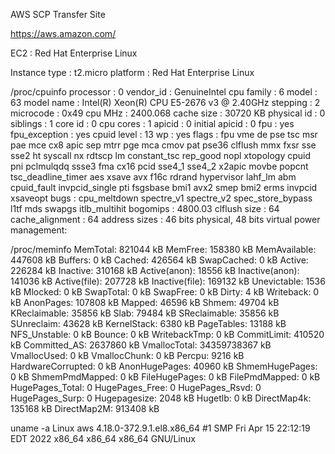 AWS SCP Transfer Site

https://aws.amazon.com/

EC2 : Red Hat Enterprise Linux

Instance type : t2.micro
platform : Red Hat Enterprise Linux

/proc/cpuinfo
processor	: 0
vendor_id	: GenuineIntel
cpu family	: 6
model		: 63
model name	: Intel(R) Xeon(R) CPU E5-2676 v3 @ 2.40GHz
stepping	: 2
microcode	: 0x49
cpu MHz		: 2400.068
cache size	: 30720 KB
physical id	: 0
siblings	: 1
core id		: 0
cpu cores	: 1
apicid		: 0
initial apicid	: 0
fpu		: yes
fpu_exception	: yes
cpuid level	: 13
wp		: yes
flags		: fpu vme de pse tsc msr pae mce cx8 apic sep mtrr pge mca cmov pat pse36 clflush mmx fxsr sse sse2 ht syscall nx rdtscp lm constant_tsc rep_good nopl xtopology cpuid pni pclmulqdq ssse3 fma cx16 pcid sse4_1 sse4_2 x2apic movbe popcnt tsc_deadline_timer aes xsave avx f16c rdrand hypervisor lahf_lm abm cpuid_fault invpcid_single pti fsgsbase bmi1 avx2 smep bmi2 erms invpcid xsaveopt
bugs		: cpu_meltdown spectre_v1 spectre_v2 spec_store_bypass l1tf mds swapgs itlb_multihit
bogomips	: 4800.03
clflush size	: 64
cache_alignment	: 64
address sizes	: 46 bits physical, 48 bits virtual
power management:

/proc/meminfo
MemTotal:         821044 kB
MemFree:          158380 kB
MemAvailable:     447608 kB
Buffers:               0 kB
Cached:           426564 kB
SwapCached:            0 kB
Active:           226284 kB
Inactive:         310168 kB
Active(anon):      18556 kB
Inactive(anon):   141036 kB
Active(file):     207728 kB
Inactive(file):   169132 kB
Unevictable:        1536 kB
Mlocked:               0 kB
SwapTotal:             0 kB
SwapFree:              0 kB
Dirty:                 4 kB
Writeback:             0 kB
AnonPages:        107808 kB
Mapped:            46596 kB
Shmem:             49704 kB
KReclaimable:      35856 kB
Slab:              79484 kB
SReclaimable:      35856 kB
SUnreclaim:        43628 kB
KernelStack:        6380 kB
PageTables:        13188 kB
NFS_Unstable:          0 kB
Bounce:                0 kB
WritebackTmp:          0 kB
CommitLimit:      410520 kB
Committed_AS:    2637860 kB
VmallocTotal:   34359738367 kB
VmallocUsed:           0 kB
VmallocChunk:          0 kB
Percpu:             9216 kB
HardwareCorrupted:     0 kB
AnonHugePages:     40960 kB
ShmemHugePages:        0 kB
ShmemPmdMapped:        0 kB
FileHugePages:         0 kB
FilePmdMapped:         0 kB
HugePages_Total:       0
HugePages_Free:        0
HugePages_Rsvd:        0
HugePages_Surp:        0
Hugepagesize:       2048 kB
Hugetlb:               0 kB
DirectMap4k:      135168 kB
DirectMap2M:      913408 kB

uname -a
Linux aws 4.18.0-372.9.1.el8.x86_64 #1 SMP Fri Apr 15 22:12:19 EDT 2022 x86_64 x86_64 x86_64 GNU/Linux
